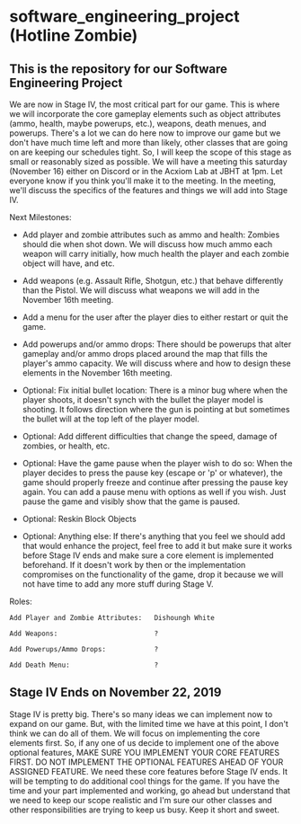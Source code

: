 # software_engineering_project (Hotline Zombie)
This is the repository for our Software Engineering Project
--------------------------------------------------------------------------------------------------------------
We are now in Stage IV, the most critical part for our game. This is where we will incorporate the core gameplay elements such as object attributes (ammo, health, maybe powerups, etc.), weapons, death menues, and powerups. There's a lot we can do here now to improve our game but we don't have much time left and more than likely, other classes that are going on are keeping our schedules tight. So, I will keep the scope of this stage as small or reasonably sized as possible. We will have a meeting this saturday (November 16) either on Discord or in the Acxiom Lab at JBHT at 1pm. Let everyone know if you think you'll make it to the meeting. In the meeting, we'll discuss the specifics of the features and things we will add into Stage IV.

Next Milestones:
- Add player and zombie attributes such as ammo and health: Zombies should die when shot down. We will discuss how much ammo each weapon will carry initially, how much health the player and each zombie object will have, and etc. 

- Add weapons (e.g. Assault Rifle, Shotgun, etc.) that behave differently than the Pistol. We will discuss what weapons we will add in the November 16th meeting. 

- Add a menu for the user after the player dies to either restart or quit the game. 

- Add powerups and/or ammo drops: There should be powerups that alter gameplay and/or ammo drops placed around the map that fills the player's ammo capacity. We will discuss where and how to design these elements in the November 16th meeting.

- Optional: Fix initial bullet location: There is a minor bug where when the player shoots, it doesn't synch with the bullet the player model is shooting. It follows direction where the gun is pointing at but sometimes the bullet will at the top left of the player model.

- Optional: Add different difficulties that change the speed, damage of zombies, or health, etc. 

- Optional: Have the game pause when the player wish to do so: When the player decides to press the pause key (escape or 'p' or whatever), the game should properly freeze and continue after pressing the pause key again. You can add a pause menu with options as well if you wish. Just pause the game and visibly show that the game is paused. 

- Optional: Reskin Block Objects

- Optional: Anything else: If there's anything that you feel we should add that would enhance the project, feel free to add it but make sure it works before Stage IV ends and make sure a core element is implemented beforehand. If it doesn't work by then or the implementation compromises on the functionality of the game, drop it because we will not have time to add any more stuff during Stage V.


Roles:
	
	Add Player and Zombie Attributes:   Dishoungh White
	
	Add Weapons:                        ?
	
	Add Powerups/Ammo Drops:            ?
	
	Add Death Menu:                     ?
	
Stage IV Ends on November 22, 2019
--------------------
Stage IV is pretty big. There's so many ideas we can implement now to expand on our game. But, with the limited time we have at this point, I don't think we can do all of them. We will focus on implementing the core elements first. So, if any one of us decide to implement one of the above optional features, MAKE SURE YOU IMPLEMENT YOUR CORE FEATURES FIRST. DO NOT IMPLEMENT THE OPTIONAL FEATURES AHEAD OF YOUR ASSIGNED FEATURE. We need these core features before Stage IV ends. It will be tempting to do additional cool things for the game. If you have the time and your part implemented and working, go ahead but understand that we need to keep our scope realistic and I'm sure our other classes and other responsibilities are trying to keep us busy. Keep it short and sweet.
